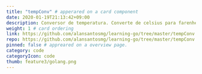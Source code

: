 ```yaml
---
title: "tempConv" # apperared on a card component
date: 2020-01-19T21:13:42+09:00
description: Conversor de temperatura. Converte de celsius para farenheit e vice versa, via parâmetros de linha de comando.
weight: 1 # card ordering
link: https://github.com/alansantosmg/learning-go/tree/master/tempConv
repo: https://github.com/alansantosmg/learning-go/tree/master/tempConv
pinned: false # appreared on a overview page.
category: code
categoryIcon: code
thumb: feature3/golang.png
---
```

